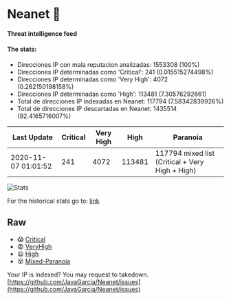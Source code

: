 # Neanet :hocho:
#### Threat intelligence feed
#### The stats:

- Direcciones IP con mala reputacion analizadas: 1553308 (100%)
- Direcciones IP determinadas como 'Critical':  241 (0.015515274498%)
- Direcciones IP determinadas como 'Very High':  4072 (0.262150198158%)
- Direcciones IP determinadas como 'High':  113481 (7.30576292661)
- Total de direcciones IP indexadas en Neanet:  117794 (7.58342839926%)
- Total de direcciones IP descartadas en Neanet:  1435514 (92.4165716007%)

| Last Update | Critical | Very High | High | Paranoia |
| --- | --- | --- | --- | --- |
| 2020-11-07 01:01:52 | 241 | 4072 | 113481 | 117794 mixed list (Critical + Very High + High)|

![Stats](https://docs.google.com/spreadsheets/d/e/2PACX-1vSnaNMIXVabIpDJjufMlzH7poXnshF3mgd8Is1g9ytUEzVsP5my4Trn8f-xkoLLQ38xpL3HtmUexLo6/pubchart?oid=501124687&format=image)

For the historical stats go to: [link](/stats.csv)
## Raw
- :scream: [Critical](https://raw.githubusercontent.com/JavaGarcia/Neanet/master/blacklists/neanet_critical.txt)
- :fearful: [VeryHigh](https://raw.githubusercontent.com/JavaGarcia/Neanet/master/blacklists/neanet_veryHigh.txtt)
- :frowning: [High](https://raw.githubusercontent.com/JavaGarcia/Neanet/master/blacklists/neanet_high.txt)
- :dizzy_face: [Mixed-Paranoia](https://raw.githubusercontent.com/JavaGarcia/Neanet/master/blacklists/neanet_all.txt)


Your IP is indexed? You may request to takedown. [https://github.com/JavaGarcia/Neanet/issues](https://github.com/JavaGarcia/Neanet/issues)





































































































































































































































































































































































































































































































































































































































































































































































































































































































































































































































































































































































































































































































































































































































































































































































































































































































































































































































































































































































































































